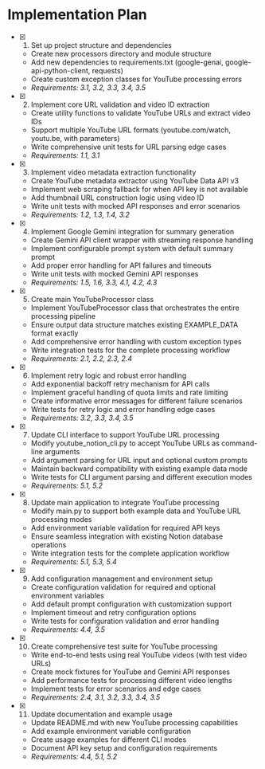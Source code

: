 # Implementation Plan

- [x] 1. Set up project structure and dependencies
  - Create new processors directory and module structure
  - Add new dependencies to requirements.txt (google-genai, google-api-python-client, requests)
  - Create custom exception classes for YouTube processing errors
  - _Requirements: 3.1, 3.2, 3.3, 3.4, 3.5_

- [x] 2. Implement core URL validation and video ID extraction





  - Create utility functions to validate YouTube URLs and extract video IDs
  - Support multiple YouTube URL formats (youtube.com/watch, youtu.be, with parameters)
  - Write comprehensive unit tests for URL parsing edge cases
  - _Requirements: 1.1, 3.1_

- [x] 3. Implement video metadata extraction functionality





  - Create YouTube metadata extractor using YouTube Data API v3
  - Implement web scraping fallback for when API key is not available
  - Add thumbnail URL construction logic using video ID
  - Write unit tests with mocked API responses and error scenarios
  - _Requirements: 1.2, 1.3, 1.4, 3.2_

- [x] 4. Implement Google Gemini integration for summary generation





  - Create Gemini API client wrapper with streaming response handling
  - Implement configurable prompt system with default summary prompt
  - Add proper error handling for API failures and timeouts
  - Write unit tests with mocked Gemini API responses
  - _Requirements: 1.5, 1.6, 3.3, 4.1, 4.2, 4.3_

- [x] 5. Create main YouTubeProcessor class









  - Implement YouTubeProcessor class that orchestrates the entire processing pipeline
  - Ensure output data structure matches existing EXAMPLE_DATA format exactly
  - Add comprehensive error handling with custom exception types
  - Write integration tests for the complete processing workflow
  - _Requirements: 2.1, 2.2, 2.3, 2.4_

- [x] 6. Implement retry logic and robust error handling





  - Add exponential backoff retry mechanism for API calls
  - Implement graceful handling of quota limits and rate limiting
  - Create informative error messages for different failure scenarios
  - Write tests for retry logic and error handling edge cases
  - _Requirements: 3.2, 3.3, 3.4, 3.5_

- [x] 7. Update CLI interface to support YouTube URL processing





  - Modify youtube_notion_cli.py to accept YouTube URLs as command-line arguments
  - Add argument parsing for URL input and optional custom prompts
  - Maintain backward compatibility with existing example data mode
  - Write tests for CLI argument parsing and different execution modes
  - _Requirements: 5.1, 5.2_

- [x] 8. Update main application to integrate YouTube processing





  - Modify main.py to support both example data and YouTube URL processing modes
  - Add environment variable validation for required API keys
  - Ensure seamless integration with existing Notion database operations
  - Write integration tests for the complete application workflow
  - _Requirements: 5.1, 5.3, 5.4_

- [x] 9. Add configuration management and environment setup





  - Create configuration validation for required and optional environment variables
  - Add default prompt configuration with customization support
  - Implement timeout and retry configuration options
  - Write tests for configuration validation and error handling
  - _Requirements: 4.4, 3.5_

- [x] 10. Create comprehensive test suite for YouTube processing











  - Write end-to-end tests using real YouTube videos (with test video URLs)
  - Create mock fixtures for YouTube and Gemini API responses
  - Add performance tests for processing different video lengths
  - Implement tests for error scenarios and edge cases
  - _Requirements: 2.4, 3.1, 3.2, 3.3, 3.4, 3.5_

- [x] 11. Update documentation and example usage









  - Update README.md with new YouTube processing capabilities
  - Add example environment variable configuration
  - Create usage examples for different CLI modes
  - Document API key setup and configuration requirements
  - _Requirements: 4.4, 5.1, 5.2_